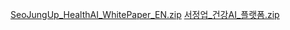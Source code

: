 [SeoJungUp_HealthAI_WhitePaper_EN.zip](https://github.com/user-attachments/files/19718093/SeoJungUp_HealthAI_WhitePaper_EN.zip)
[서정업_건강AI_플랫폼.zip](https://github.com/user-attachments/files/19718094/_.AI_.zip)
